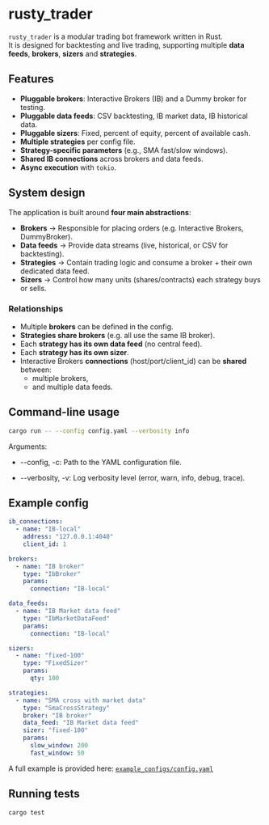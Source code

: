 # rusty_trader

`rusty_trader` is a modular trading bot framework written in Rust.  
It is designed for backtesting and live trading, supporting multiple **data feeds**, **brokers**, **sizers** and **strategies**.

## Features
- **Pluggable brokers**: Interactive Brokers (IB) and a Dummy broker for testing.
- **Pluggable data feeds**: CSV backtesting, IB market data, IB historical data.
- **Pluggable sizers**: Fixed, percent of equity, percent of available cash.
- **Multiple strategies** per config file.
- **Strategy-specific parameters** (e.g., SMA fast/slow windows).
- **Shared IB connections** across brokers and data feeds.
- **Async execution** with `tokio`.


## System design
The application is built around **four main abstractions**:

- **Brokers** → Responsible for placing orders (e.g. Interactive Brokers, DummyBroker).
- **Data feeds** → Provide data streams (live, historical, or CSV for backtesting).
- **Strategies** → Contain trading logic and consume a broker + their own dedicated data feed.
- **Sizers** → Control how many units (shares/contracts) each strategy buys or sells.

### Relationships

- Multiple **brokers** can be defined in the config.
- **Strategies share brokers** (e.g. all use the same IB broker).
- Each **strategy has its own data feed** (no central feed).
- Each **strategy has its own sizer**.
- Interactive Brokers **connections** (host/port/client_id) can be **shared** between:
  - multiple brokers,
  - and multiple data feeds.

<!-- ### Diagram

```text
                ┌─────────────────────────────────────────┐
                │   IB Connection (host:port, client_id)  │
                └─────────────┬───────────────────────────┘ 
                              │
        ┌─────────────────────┼───────────────────────┐
        │                     │                       │
┌───────▼────────┐   ┌────────▼─────────┐    ┌────────▼─────────┐
│   IB Broker    │   │ IB Market Feed   │    │ IB Historical    │
│ (places orders)│   │ (live prices)    │    │ Data Feed        │
└───────┬────────┘   └────────┬─────────┘    └────────┬─────────┘
        │                     │                       │
        │                     │                       │
   ┌────▼────┐            ┌───▼──────┐            ┌───▼──────┐
   │Strategy │            │Strategy  │            │Strategy  │
   │ SMA(200)│            │ SMA(200) │            │ Print    │
   └─────────┘            └──────────┘            └──────────┘
``` -->


## Command-line usage
```bash
cargo run -- --config config.yaml --verbosity info
```
Arguments:

* --config, -c: Path to the YAML configuration file.

* --verbosity, -v: Log verbosity level (error, warn, info, debug, trace).

## Example config

```yaml
ib_connections:
  - name: "IB-local"
    address: "127.0.0.1:4040"
    client_id: 1

brokers:
  - name: "IB broker"
    type: "IbBroker"
    params:
      connection: "IB-local"

data_feeds:
  - name: "IB Market data feed"
    type: "IbMarketDataFeed"
    params:
      connection: "IB-local"

sizers:
  - name: "fixed-100"
    type: "FixedSizer"
    params:
      qty: 100

strategies:
  - name: "SMA cross with market data"
    type: "SmaCrossStrategy"
    broker: "IB broker"
    data_feed: "IB Market data feed"
    sizer: "fixed-100"
    params:
      slow_window: 200
      fast_window: 50
```

A full example is provided here:
[`example_configs/config.yaml`](example_configs/config.yaml)

## Running tests
```bash
cargo test
```

